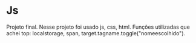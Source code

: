 # Js
Projeto final.
Nesse projeto foi usado js, css, html. Funções utilizadas que achei top: localstorage, span, target.tagname.toggle("nomeescolhido"). 
